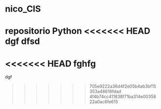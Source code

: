 # nico_CIS
repositorio Python
<<<<<<< HEAD
dgf dfsd
=======
<<<<<<< HEAD
fghfg
=======
dgf
>>>>>>> 705e9222a36d4f2e05b4ab3bf15353a48618fdad
>>>>>>> 4f4b74cc411838f71ba314e0035822a0ac6fe615
